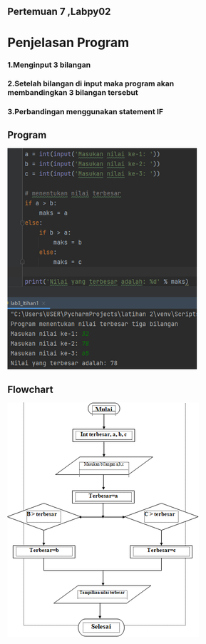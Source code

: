 ## Pertemuan 7 ,Labpy02
# Penjelasan Program
### 1.Menginput 3 bilangan
### 2.Setelah bilangan di input maka program akan membandingkan 3 bilangan tersebut
### 3.Perbandingan menggunakan statement IF

## Program 
![img](ss/Hasil.png)

## Flowchart 
![img](ss/flowchart.png)

